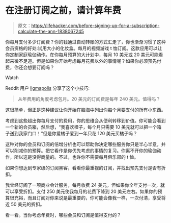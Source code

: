 # 在注册订阅之前，请计算年费

> 原文：<https://lifehacker.com/before-signing-up-for-a-subscription-calculate-the-ann-1838067245>

你每月支付多少订阅费？你的钱通过自动转账的方式汇走了，你也渐渐习惯了这种会员资格的好处:试用大小的化妆盒。每月的视频游戏 t 恤订阅。这款应用可以让你定制家庭瑜伽动作。在你每月预算的大计划中，每月 10 美元或 20 美元可能看起来微不足道。但是如果你开始考虑每月花费以外的事情呢？如果你必须预先付费，你还会想要订阅吗？

Watch

Reddit 用户 [ligmapolis](https://www.reddit.com/r/LifeProTips/comments/d240l4/lpt_think_of_monthly_subscriptions_in_terms_of/) 分享了这个小技巧:

> 从年费用的角度考虑包月。20 美元的订阅费是每年 240 美元。值得吗？

这很简单，但正是这种建议让你开始在脑海中列出你每个月要支付的所有小东西。

考虑到这些超出你每月支付的费用，你的思维会从便利转移到价值。你可能会看到一个新的会员箱，然后想，“我喜欢橙子，每个月只需要 10 美元就可以把一个箱子送到我家门口！”但是你爱橘子爱到一年只花 120 美元买橘子吗？

这种对你的会员和订阅的倍增分析也可以帮助你决定哪些服务你只是半心半意，并可以削减你的预算。把它看作是你优先考虑的事情的复习。你离不开你的瑜伽动作，所以这是没得商量的。不过，也许你不需要每月俱乐部的 t 恤。

如果你想达到专家级的订阅黑客，看看你最重视的订阅，并找出预先支付是否有折扣。

我曾经订阅了一项商业会计服务，每月收费 24 美元，但如果你全年支付一次，就可以享受折扣。支付 250 美元使我每月的花费下降到 20 美元左右。如果你的预算很充裕，而且订阅对你来说是最重要的，你可能会像我一样，一次付清，享受将近 50 美元的折扣。

看一看。当你考虑年费时，哪些会员和订阅是值得支付的？